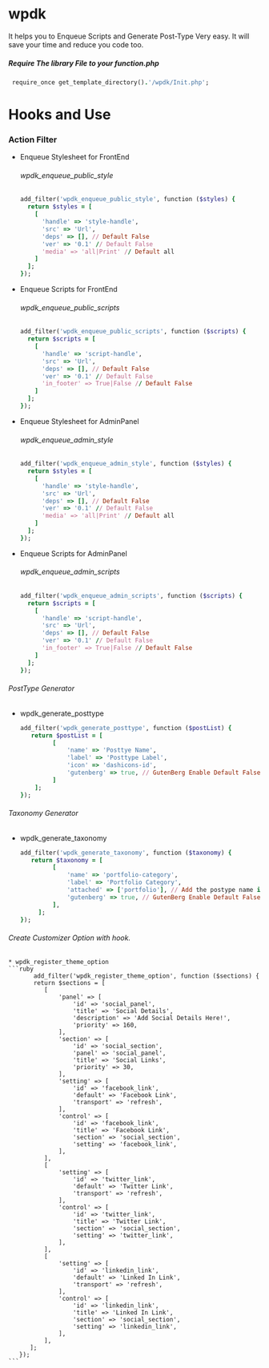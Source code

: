 # wpdk
It helps you to Enqueue Scripts and Generate Post-Type Very easy. It will save your time and reduce you code too.

##### Require The library File to your function.php
  ```ruby
   require_once get_template_directory().'/wpdk/Init.php';
  ```

# Hooks and Use
 ### Action Filter
* Enqueue Stylesheet for FrontEnd
  ###### wpdk_enqueue_public_style
  ```ruby
  add_filter('wpdk_enqueue_public_style', function ($styles) {
    return $styles = [
      [
        'handle' => 'style-handle',
        'src' => 'Url',
        'deps' => [], // Default False
        'ver' => '0.1' // Default False
        'media' => 'all|Print' // Default all
      ]
    ];
  });
  ```
    
* Enqueue Scripts for FrontEnd
  ###### wpdk_enqueue_public_scripts
  ```ruby
  add_filter('wpdk_enqueue_public_scripts', function ($scripts) {
    return $scripts = [
      [
        'handle' => 'script-handle',
        'src' => 'Url',
        'deps' => [], // Default False
        'ver' => '0.1' // Default False
        'in_footer' => True|False // Default False
      ]
    ];
  });
  ```

* Enqueue Stylesheet for AdminPanel
  ###### wpdk_enqueue_admin_style
  ```ruby
  add_filter('wpdk_enqueue_admin_style', function ($styles) {
    return $styles = [
      [
        'handle' => 'style-handle',
        'src' => 'Url',
        'deps' => [], // Default False
        'ver' => '0.1' // Default False
        'media' => 'all|Print' // Default all
      ]
    ];
  });
  ```

* Enqueue Scripts for AdminPanel
  ###### wpdk_enqueue_admin_scripts
  ```ruby
  add_filter('wpdk_enqueue_admin_scripts', function ($scripts) {
    return $scripts = [
      [
        'handle' => 'script-handle',
        'src' => 'Url',
        'deps' => [], // Default False
        'ver' => '0.1' // Default False
        'in_footer' => True|False // Default False
      ]
    ];
  });
  ```


    
###### PostType Generator
 * wpdk_generate_posttype
   ```ruby
   add_filter('wpdk_generate_posttype', function ($postList) {
      return $postList = [
            [
                'name' => 'Posttye Name',
                'label' => 'Posttype Label',
                'icon' => 'dashicons-id',
                'gutenberg' => true, // GutenBerg Enable Default False
            ]
       ];
   });
    ```
       
###### Taxonomy Generator
   * wpdk_generate_taxonomy
     ```ruby
     add_filter('wpdk_generate_taxonomy', function ($taxonomy) {
        return $taxonomy = [
              [
                  'name' => 'portfolio-category',
                  'label' => 'Portfolio Category',
                  'attached' => ['portfolio'], // Add the postype name in array where do you want to attach the taxonomy
                  'gutenberg' => true, // GutenBerg Enable Default False
              ],  
          ];
     });
       ```
 ###### Create Customizer Option with hook.
    * wpdk_register_theme_option
    ```ruby
           add_filter('wpdk_register_theme_option', function ($sections) {
           return $sections = [
              [
                  'panel' => [
                      'id' => 'social_panel',
                      'title' => 'Social Details',
                      'description' => 'Add Social Details Here!',
                      'priority' => 160,
                  ],
                  'section' => [
                      'id' => 'social_section',
                      'panel' => 'social_panel',
                      'title' => 'Social Links',
                      'priority' => 30,
                  ],
                  'setting' => [
                      'id' => 'facebook_link',
                      'default' => 'Facebook Link',
                      'transport' => 'refresh',
                  ],
                  'control' => [
                      'id' => 'facebook_link',
                      'title' => 'Facebook Link',
                      'section' => 'social_section',
                      'setting' => 'facebook_link',
                  ],
              ],
              [
                  'setting' => [
                      'id' => 'twitter_link',
                      'default' => 'Twitter Link',
                      'transport' => 'refresh',
                  ],
                  'control' => [
                      'id' => 'twitter_link',
                      'title' => 'Twitter Link',
                      'section' => 'social_section',
                      'setting' => 'twitter_link',
                  ],
              ],
              [
                  'setting' => [
                      'id' => 'linkedin_link',
                      'default' => 'Linked In Link',
                      'transport' => 'refresh',
                  ],
                  'control' => [
                      'id' => 'linkedin_link',
                      'title' => 'Linked In Link',
                      'section' => 'social_section',
                      'setting' => 'linkedin_link',
                  ],
              ],
          ];
       });
    ```
